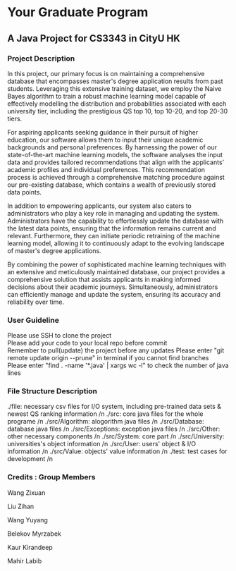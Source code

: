 # Your Graduate Program
## A Java Project for CS3343 in CityU HK

### Project Description
In this project, our primary focus is on maintaining a comprehensive database that encompasses master's degree application results from past students. Leveraging this extensive training dataset, we employ the Naive Bayes algorithm to train a robust machine learning model capable of effectively modelling the distribution and probabilities associated with each university tier, including the prestigious QS top 10, top 10-20, and top 20-30 tiers. 

For aspiring applicants seeking guidance in their pursuit of higher education, our software allows them to input their unique academic backgrounds and personal preferences. By harnessing the power of our state-of-the-art machine learning models, the software analyses the input data and provides tailored recommendations that align with the applicants' academic profiles and individual preferences. This recommendation process is achieved through a comprehensive matching procedure against our pre-existing database, which contains a wealth of previously stored data points.  

In addition to empowering applicants, our system also caters to administrators who play a key role in managing and updating the system. Administrators have the capability to effortlessly update the database with the latest data points, ensuring that the information remains current and relevant. Furthermore, they can initiate periodic retraining of the machine learning model, allowing it to continuously adapt to the evolving landscape of master's degree applications. 

By combining the power of sophisticated machine learning techniques with an extensive and meticulously maintained database, our project provides a comprehensive solution that assists applicants in making informed decisions about their academic journeys. Simultaneously, administrators can efficiently manage and update the system, ensuring its accuracy and reliability over time. 

### User Guideline 
Please use SSH to clone the project  
Please add your code to your local repo before commit  
Remember to pull(update) the project before any updates
Please enter "git remote update origin --prune" in terminal if you cannot find branches  
Please enter "find . -name '*.java' | xargs wc -l" to check the number of java lines

### File Structure Description
./file: necessary csv files for I/O system, including pre-trained data sets & newest QS ranking information /n
./src: core java files for the whole programe /n
  ./src/Algorithm: alogorithm java files /n
  ./src/Database: database java files /n
  ./src/Exceptions: exception java files /n
  ./src/Other: other necessary components /n
  ./src/System: core part /n
  ./src/University: universities's object information /n
  ./src/User: users' object & I/O information /n
  ./src/Value: objects' value information /n
./test: test cases for development /n

### Credits : Group Members
Wang Zixuan 

Liu Zihan

Wang Yuyang

Belekov Myrzabek

Kaur Kirandeep

Mahir Labib
